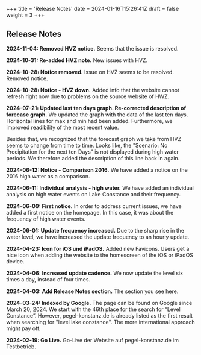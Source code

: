 +++
title = 'Release Notes'
date = 2024-01-16T15:26:41Z
draft = false
weight = 3
+++

## Release Notes

**2024-11-04: Removed HVZ notice.**
Seems that the issue is resolved.

**2024-10-31: Re-added HVZ note.**
New issues with HVZ.

**2024-10-28: Notice removed.**
Issue on HVZ seems to be resolved. Removed notice.

**2024-10-28: Notice - HVZ down.**
Added info that the website cannot refresh right now due to problems on the source website of HWZ.

**2024-07-21: Updated last ten days graph. Re-corrected description of forecase graph.**
We updated the graph with the data of the last ten days. Horizontal lines for max and min had been added. Furthermore, we improved readibility of the most recent value.

Besides that, we recognized that the forecast graph we take from HVZ seems to change from time to time. Looks like, the "Scenario: No Precipitation for the next ten Days" is not displayed during high water periods. We therefore added the description of this line back in again.

**2024-06-12: Notice - Comparison 2016.**
We have added a notice on the 2016 high water as a comparison.

**2024-06-11: Individual analysis - high water.**
We have added an individual analysis on high water events on Lake Constance and their frequency.

**2024-06-09: First notice.**
In order to address current issues, we have added a first notice on the homepage. In this case, it was about the frequency of high water events.

**2024-06-01: Update frequency increased.**
Due to the sharp rise in the water level, we have increased the update frequency to an hourly update.

**2024-04-23: Icon for iOS und iPadOS.**
Added new Favicons. Users get a nice icon when adding the website to the homescreen of the iOS or iPadOS device.

**2024-04-06: Increased update cadence.**
We now update the level six times a day, instead of four times.

**2024-04-03: Add Release Notes section.**
The section you see here.

**2024-03-24: Indexed by Google.**
The page can be found on Google since March 20, 2024. We start with the 46th place for the search for “Level Constance”. However, pegel-konstanz.de is already listed as the first result when searching for "level lake constance". The more international approach might pay off.

**2024-02-19: Go Live.**
Go-Live der Website auf pegel-konstanz.de im Testbetrieb.
